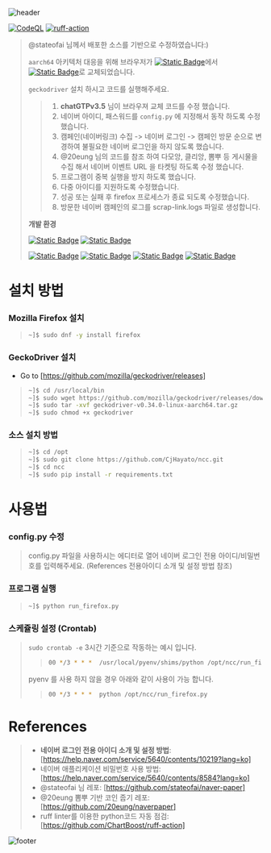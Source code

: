 ![header](https://capsule-render.vercel.app/api?type=waving&color=timeGradient&height=130&section=header&text=CjHayato/ncc&fontSize=30&fontColor=ffffff&fontAlign=80&fontAlignY=40)

[![CodeQL](https://github.com/CjHayato/ncc/actions/workflows/codeql.yml/badge.svg)](https://github.com/CjHayato/ncc/actions/workflows/codeql.yml)
[![ruff-action](https://img.shields.io/badge/ruff--action-passing-limegreen?logo=github&labelColor=dimgray&logoColor=lightgray)](https://github.com/CjHayato/ncc/actions/workflows/ruff-action.yml)
> @stateofai 님께서 배포한 소스를 기반으로 수정하였습니다:)
> 
> `aarch64` 아키텍처 대응을 위해 브라우저가 [![Static Badge](https://img.shields.io/badge/chrome-_-4285F4?style=plastic&logo=googlechrome)](#)에서 [![Static Badge](https://img.shields.io/badge/firefox-_-FF7139?style=plastic&logo=firefoxbrowser)](#)로 교체되었습니다.
> 
> `geckodriver` 설치 하시고 코드를 실행해주세요.
>
>> 1. **chatGTPv3.5** 님이 브라우져 교체 코드를 수정 했습니다.
>> 2. 네이버 아이디, 패스워드를 `config.py` 에 지정해서 동작 하도록 수정했습니다.
>> 3. 캠페인(네이버링크) 수집 -> 네이버 로그인 -> 캠페인 방문 순으로 변경하여 불필요한 네이버 로그인을 하지 않도록 했습니다.
>> 4. @20eung 님의 코드를 참조 하여 다모앙, 클리앙, 뽐뿌 등 게시물을 수집 해서 네이버 이벤트 URL 을 타켓팅 하도록 수정 했습니다.
>> 5. 프로그램이 중복 실행을 방지 하도록 했습니다.
>> 6. 다중 아이디를 지원하도록 수정했습니다.
>> 7. 성공 또는 실패 후 firefox 프로세스가 종료 되도록 수정했습니다.
>> 8. 방문한 네이버 캠페인의 로그를 scrap-link.logs 파일로 생성합니다.
>
> **개발 환경**
> 
> [![Static Badge](https://img.shields.io/badge/Oracle_Cloud_Infrastructure-A1_instance-F80000?style=plastic&logo=oracle)](#)
> [![Static Badge](https://img.shields.io/badge/ORACLE_linux-8_aarch64-F80000?style=plastic&logo=oracle)](#)
> 
> [![Static Badge](https://img.shields.io/badge/Python-3.6-3776AB?style=plastic&logo=python&labelColor=silver)](#)
> [![Static Badge](https://img.shields.io/badge/Python-3.9-3776AB?style=plastic&logo=python&labelColor=silver)](#)
> [![Static Badge](https://img.shields.io/badge/(pyenv)Python-3.10-3776AB?style=plastic&logo=python&labelColor=silver)](#)
> [![Static Badge](https://img.shields.io/badge/Python-3.11-3776AB?style=plastic&logo=python&labelColor=silver)](#)

# 설치 방법
### Mozilla Firefox 설치
> ```bash
> ~]$ sudo dnf -y install firefox
> ```
### GeckoDriver 설치
- Go to [https://github.com/mozilla/geckodriver/releases]

> ```bash
> ~]$ cd /usr/local/bin
> ~]$ sudo wget https://github.com/mozilla/geckodriver/releases/download/v0.34.0/geckodriver-v0.34.0-linux-aarch64.tar.gz
> ~]$ sudo tar -xvf geckodriver-v0.34.0-linux-aarch64.tar.gz
> ~]$ sudo chmod +x geckodriver
> ```

### 소스 설치 방법
> ```bash
> ~]$ cd /opt
> ~]$ sudo git clone https://github.com/CjHayato/ncc.git
> ~]$ cd ncc
> ~]$ sudo pip install -r requirements.txt
> ```

# 사용법
### config.py 수정
> config.py 파일을 사용하시는 에디터로 열어 네이버 로그인 전용 아이디/비밀번호를 입력해주세요. (References 전용아이디 소개 및 설정 방법 참조)

### 프로그램 실행
> ```bash
> ~]$ python run_firefox.py
> ```

### 스케쥴링 설정 (Crontab)
> `sudo crontab -e` 3시간 기준으로 작동하는 예시 입니다.
>> ```bash
>> 00 */3 * * *  /usr/local/pyenv/shims/python /opt/ncc/run_firefox.py
>> ```
> pyenv 를 사용 하지 않을 경우 아래와 같이 사용이 가능 합니다.
>> ```bash
>> 00 */3 * * *  python /opt/ncc/run_firefox.py
>> ```

# References
> * **네이버 로그인 전용 아이디 소개 및 설정 방법**: [https://help.naver.com/service/5640/contents/10219?lang=ko]
> * 네이버 애플리케이션 비밀번호 사용 방법: [https://help.naver.com/service/5640/contents/8584?lang=ko]
> * @stateofai 님 레포: [https://github.com/stateofai/naver-paper]
> * @20eung 뽐뿌 기반 코인 줍기 레포: [https://github.com/20eung/naverpaper]
> * ruff linter를 이용한 python코드 자동 점검: [https://github.com/ChartBoost/ruff-action]

![footer](https://capsule-render.vercel.app/api?type=waving&color=timeGradient&height=70&section=footer)
